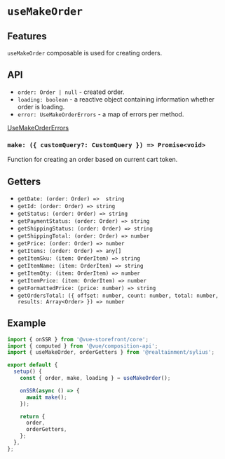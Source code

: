 # `useMakeOrder`

## Features

`useMakeOrder` composable is used for creating orders.

## API

- `order: Order | null` - created order.
- `loading: boolean` - a reactive object containing information whether order is loading.
- `error: UseMakeOrderErrors` - a map of errors per method.

[UseMakeOrderErrors](https://docs.vuestorefront.io/v2/reference/api/core.usemakeordererrors.html)

### `make: ({ customQuery?: CustomQuery }) => Promise<void>`

Function for creating an order based on current cart token.

## Getters

- `getDate: (order: Order) =>  string`
- `getId: (order: Order) => string`
- `getStatus: (order: Order) => string`
- `getPaymentStatus: (order: Order) => string`
- `getShippingStatus: (order: Order) => string`
- `getShippingTotal: (order: Order) => number`
- `getPrice: (order: Order) => number`
- `getItems: (order: Order) => any[]`
- `getItemSku: (item: OrderItem) => string`
- `getItemName: (item: OrderItem) => string`
- `getItemQty: (item: OrderItem) => number`
- `getItemPrice: (item: OrderItem) => number`
- `getFormattedPrice: (price: number) => string`
- `getOrdersTotal: ({ offset: number, count: number, total: number, results: Array<Order> }) => number`

## Example

```js
import { onSSR } from '@vue-storefront/core';
import { computed } from '@vue/composition-api';
import { useMakeOrder, orderGetters } from '@realtainment/sylius';

export default {
  setup() {
    const { order, make, loading } = useMakeOrder();

    onSSR(async () => {
      await make();
    });

    return {
      order,
      orderGetters,
    };
  },
};
```
